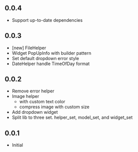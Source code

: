 ## 0.0.4
* Support up-to-date dependencies

## 0.0.3
* [new] FileHelper
* Widget PopUpInfo with builder pattern
* Set default dropdown error style
* DateHelper handle TimeOfDay format

## 0.0.2
* Remove error helper
* Image helper
  * with custom text color
  * compress image with custom size
* Add dropdown widget
* Split lib to three set. helper_set, model_set, and widget_set

## 0.0.1
* Initial